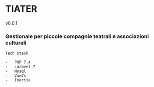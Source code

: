 # TIATER

v0.0.1

### Gestionale per piccole compagnie teatrali e associazioni culturali

```
Tech stack

-   PHP 7.4
-   Laravel 7
-   Mysql
-   VueJs
-   Inertia
```
